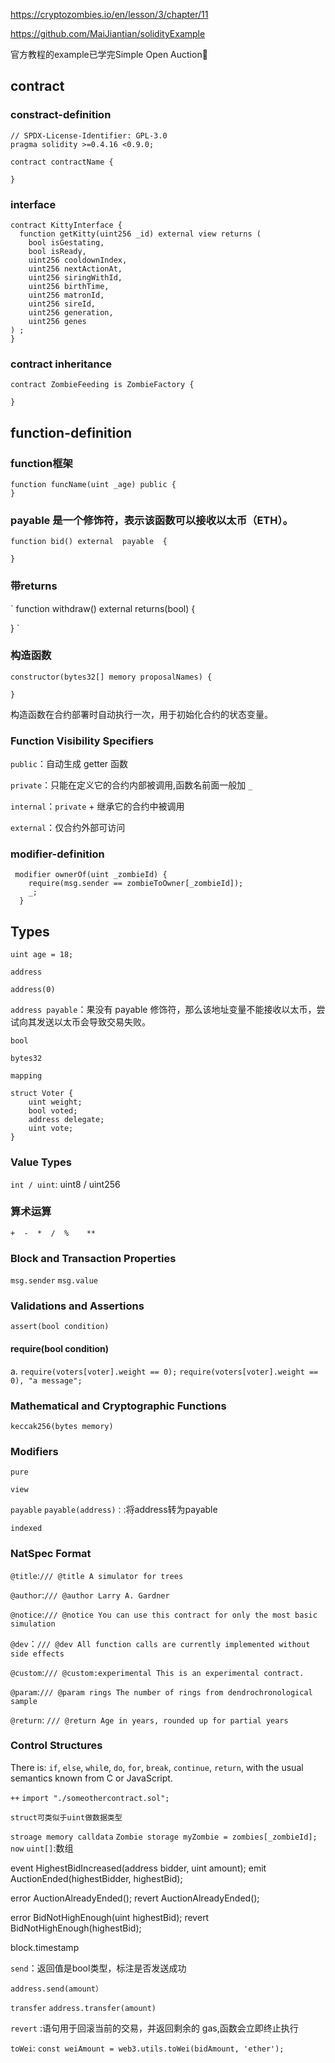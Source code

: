 https://cryptozombies.io/en/lesson/3/chapter/11

https://github.com/MaiJiantian/solidityExample

官方教程的example已学完Simple Open Auction

## contract
### constract-definition
```solidty
// SPDX-License-Identifier: GPL-3.0
pragma solidity >=0.4.16 <0.9.0;

contract contractName {

}
```
### interface
```solidity
contract KittyInterface {
  function getKitty(uint256 _id) external view returns (
    bool isGestating,
    bool isReady,
    uint256 cooldownIndex,
    uint256 nextActionAt,
    uint256 siringWithId,
    uint256 birthTime,
    uint256 matronId,
    uint256 sireId,
    uint256 generation,
    uint256 genes
) ;
}
```
### contract inheritance
```solidity
contract ZombieFeeding is ZombieFactory {
    
}
```

## function-definition
### function框架
```solidity
function funcName(uint _age) public {
}
```

### payable 是一个修饰符，表示该函数可以接收以太币（ETH）。
```
function bid() external  payable  {

}
```
### 带returns
`
function withdraw() external returns(bool) {

}
`
### 构造函数
```solidity
constructor(bytes32[] memory proposalNames) {

}
```
构造函数在合约部署时自动执行一次，用于初始化合约的状态变量。

### Function Visibility Specifiers
`public`：自动生成 getter 函数

`private`：只能在定义它的合约内部被调用,函数名前面一般加 `_`

`internal`：`private` + 继承它的合约中被调用

`external`：仅合约外部可访问

### modifier-definition
```solidity
 modifier ownerOf(uint _zombieId) {
    require(msg.sender == zombieToOwner[_zombieId]);
    _;
  }
```

## Types
`uint age = 18;`

`address`

`address(0)` 

`address payable`：果没有 payable 修饰符，那么该地址变量不能接收以太币，尝试向其发送以太币会导致交易失败。

`bool`

`bytes32`

`mapping`

```
struct Voter {
    uint weight;
    bool voted;
    address delegate;
    uint vote; 
}
```
### Value Types
`int / uint`: uint8 / uint256


### 算术运算
`+  -  *  /  %    **`

### Block and Transaction Properties
`msg.sender` `msg.value`



### Validations and Assertions
`assert(bool condition)`

#### require(bool condition)
a.
`require(voters[voter].weight == 0);`
`require(voters[voter].weight == 0), "a message";`

### Mathematical and Cryptographic Functions
`keccak256(bytes memory)`

### Modifiers
`pure` 

`view` 

`payable` 
`payable(address)：`:将address转为payable

`indexed`

### NatSpec Format
`@title`:`/// @title A simulator for trees`

`@author`:`/// @author Larry A. Gardner`

`@notice`:`/// @notice You can use this contract for only the most basic simulation`

`@dev`：`/// @dev All function calls are currently implemented without side effects`

`@custom`:`/// @custom:experimental This is an experimental contract.`

`@param`:`/// @param rings The number of rings from dendrochronological sample`

`@return`: `/// @return Age in years, rounded up for partial years`

### Control Structures
There is: `if`, `else`, `whil`e, `do`, `for`, `break`, `continue`, `return`, with the usual semantics known from C or JavaScript.



`++`
`import "./someothercontract.sol";`
```solidity
struct可类似于uint做数据类型
```
`stroage memory calldata`
`Zombie storage myZombie = zombies[_zombieId];`
`now`
`uint[]`:数组

event HighestBidIncreased(address bidder, uint amount);
emit AuctionEnded(highestBidder, highestBid);

error AuctionAlreadyEnded();
revert AuctionAlreadyEnded();

error BidNotHighEnough(uint highestBid);
revert BidNotHighEnough(highestBid);

block.timestamp

`send`：返回值是bool类型，标注是否发送成功
```
address.send(amount）
```

`transfer`
`address.transfer(amount)`


`revert` :语句用于回滚当前的交易，并返回剩余的 gas,函数会立即终止执行


`toWei`:
`const weiAmount = web3.utils.toWei(bidAmount, 'ether');`
